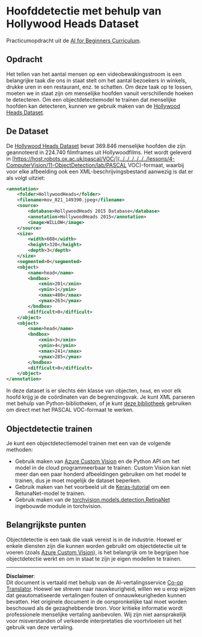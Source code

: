 <!--
CO_OP_TRANSLATOR_METADATA:
{
  "original_hash": "ad568d55ae65c856fe929fc2b278510a",
  "translation_date": "2025-08-28T19:33:30+00:00",
  "source_file": "lessons/4-ComputerVision/11-ObjectDetection/lab/README.md",
  "language_code": "nl"
}
-->
# Hoofddetectie met behulp van Hollywood Heads Dataset

Practicumopdracht uit de [AI for Beginners Curriculum](https://github.com/microsoft/ai-for-beginners).

## Opdracht

Het tellen van het aantal mensen op een videobewakingsstroom is een belangrijke taak die ons in staat stelt om het aantal bezoekers in winkels, drukke uren in een restaurant, enz. te schatten. Om deze taak op te lossen, moeten we in staat zijn om menselijke hoofden vanuit verschillende hoeken te detecteren. Om een objectdetectiemodel te trainen dat menselijke hoofden kan detecteren, kunnen we gebruik maken van de [Hollywood Heads Dataset](https://www.di.ens.fr/willow/research/headdetection/).

## De Dataset

De [Hollywood Heads Dataset](https://www.di.ens.fr/willow/research/headdetection/release/HollywoodHeads.zip) bevat 369.846 menselijke hoofden die zijn geannoteerd in 224.740 filmframes uit Hollywoodfilms. Het wordt geleverd in [https://host.robots.ox.ac.uk/pascal/VOC/](../../../../../../lessons/4-ComputerVision/11-ObjectDetection/lab/PASCAL VOC)-formaat, waarbij voor elke afbeelding ook een XML-beschrijvingsbestand aanwezig is dat er als volgt uitziet:

```xml
<annotation>
	<folder>HollywoodHeads</folder>
	<filename>mov_021_149390.jpeg</filename>
	<source>
		<database>HollywoodHeads 2015 Database</database>
		<annotation>HollywoodHeads 2015</annotation>
		<image>WILLOW</image>
	</source>
	<size>
		<width>608</width>
		<height>320</height>
		<depth>3</depth>
	</size>
	<segmented>0</segmented>
	<object>
		<name>head</name>
		<bndbox>
			<xmin>201</xmin>
			<ymin>1</ymin>
			<xmax>480</xmax>
			<ymax>263</ymax>
		</bndbox>
		<difficult>0</difficult>
	</object>
	<object>
		<name>head</name>
		<bndbox>
			<xmin>3</xmin>
			<ymin>4</ymin>
			<xmax>241</xmax>
			<ymax>285</ymax>
		</bndbox>
		<difficult>0</difficult>
	</object>
</annotation>
```

In deze dataset is er slechts één klasse van objecten, `head`, en voor elk hoofd krijg je de coördinaten van de begrenzingsvak. Je kunt XML parseren met behulp van Python-bibliotheken, of je kunt [deze bibliotheek](https://pypi.org/project/pascal-voc/) gebruiken om direct met het PASCAL VOC-formaat te werken.

## Objectdetectie trainen

Je kunt een objectdetectiemodel trainen met een van de volgende methoden:

* Gebruik maken van [Azure Custom Vision](https://docs.microsoft.com/azure/cognitive-services/custom-vision-service/quickstarts/object-detection?tabs=visual-studio&WT.mc_id=academic-77998-cacaste) en de Python API om het model in de cloud programmeerbaar te trainen. Custom Vision kan niet meer dan een paar honderd afbeeldingen gebruiken om het model te trainen, dus je moet mogelijk de dataset beperken.
* Gebruik maken van het voorbeeld uit de [Keras-tutorial](https://keras.io/examples/vision/retinanet/) om een RetunaNet-model te trainen.
* Gebruik maken van de [torchvision.models.detection.RetinaNet](https://pytorch.org/vision/stable/_modules/torchvision/models/detection/retinanet.html) ingebouwde module in torchvision.

## Belangrijkste punten

Objectdetectie is een taak die vaak vereist is in de industrie. Hoewel er enkele diensten zijn die kunnen worden gebruikt om objectdetectie uit te voeren (zoals [Azure Custom Vision](https://docs.microsoft.com/azure/cognitive-services/custom-vision-service/quickstarts/object-detection?tabs=visual-studio&WT.mc_id=academic-77998-cacaste)), is het belangrijk om te begrijpen hoe objectdetectie werkt en om in staat te zijn je eigen modellen te trainen.

---

**Disclaimer**:  
Dit document is vertaald met behulp van de AI-vertalingsservice [Co-op Translator](https://github.com/Azure/co-op-translator). Hoewel we streven naar nauwkeurigheid, willen we u erop wijzen dat geautomatiseerde vertalingen fouten of onnauwkeurigheden kunnen bevatten. Het originele document in de oorspronkelijke taal moet worden beschouwd als de gezaghebbende bron. Voor kritieke informatie wordt professionele menselijke vertaling aanbevolen. Wij zijn niet aansprakelijk voor misverstanden of verkeerde interpretaties die voortvloeien uit het gebruik van deze vertaling.